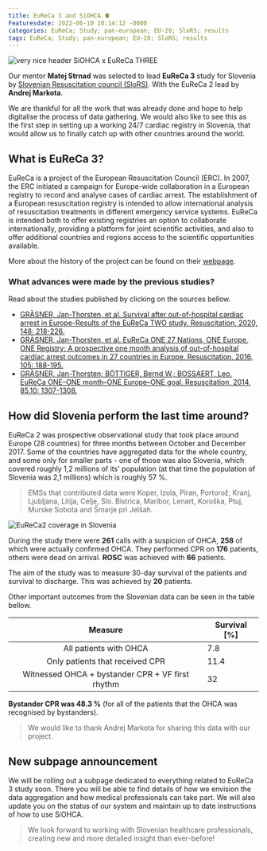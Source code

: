 ```yaml
---
title: EuReCa 3 and SiOHCA 🫀
Featuresdate: 2022-06-10 10:14:12 -0000
categories: EuReCa; Study; pan-european; EU-28; SloRS; results
tags: EuReCa; Study; pan-european; EU-28; SloRS; results
---
```


![very nice header SiOHCA x EuReCa THREE](https://siohca.um.si/assets/img/SiOHCAxEuReCa3_collab_header.jpg)

Our mentor **Matej Strnad** was selected to lead **EuReCa 3** study for Slovenia by [Slovenian Resuscitation council (SloRS)](http://slors.szum.si). With the EuReCa 2 lead by **Andrej Markota**.

We are thankful for all the work that was already done and hope to help digitalise the process of data gathering. We would also like to see this as the first step in setting up a working 24/7 cardiac registry in Slovenia, that would allow us to finally catch up with other countries around the world.

## What is EuReCa 3?
EuReCa is a project of the European Resuscitation Council (ERC). In 2007, the ERC initiated a campaign for Europe-wide collaboration in a European registry to record and analyse cases of cardiac arrest. The establishment of a European resuscitation registry is intended to allow international analysis of resuscitation treatments in different emergency service systems. EuReCa is intended both to offer existing registries an option to collaborate internationally, providing a platform for joint scientific activities, and also to offer additional countries and regions access to the scientific opportunities available.

More about the history of the project can be found on their [webpage](https://www.eureca-two.eu).

### What advances were made by the previous studies?
Read about the studies published by clicking on the sources bellow.

- [GRÄSNER, Jan-Thorsten, et al. Survival after out-of-hospital cardiac arrest in Europe-Results of the EuReCa TWO study. Resuscitation, 2020, 148: 218-226.](https://www.sciencedirect.com/science/article/pii/S0300957220300460)
- [GRÄSNER, Jan-Thorsten, et al. EuReCa ONE 27 Nations, ONE Europe, ONE Registry: A prospective one month analysis of out-of-hospital cardiac arrest outcomes in 27 countries in Europe. Resuscitation, 2016, 105: 188-195.](https://www.sciencedirect.com/science/article/pii/S0300957216300995)
- [GRÄSNER, Jan-Thorsten; BÖTTIGER, Bernd W.; BOSSAERT, Leo. EuReCa ONE–ONE month–ONE Europe–ONE goal. Resuscitation, 2014, 85.10: 1307-1308.](https://www.resuscitationjournal.com/article/S0300-9572(14)00684-4/abstract)

## How did Slovenia perform the last time around?
EuReCa 2 was prospective observational study that took place around Europe (28 countries) for three months between October and December 2017. Some of the countries have aggregated data for the whole country, and some only for smaller parts - one of those was also Slovenia, which covered roughly 1,2 millions of its' population (at that time the population of Slovenia was 2,1 millions) which is roughly 57 %.

> EMSs that contributed data were Koper, Izola, Piran, Portorož, Kranj, Ljubljana, Litija, Celje, Slo. Bistrica, Maribor, Lenart, Koroška, Ptuj, Murske Sobota and Šmarje pri Jelšah.

![EuReCa2 coverage in Slovenia](https://siohca.um.si/assets/img/eureca2_coverage.png)

During the study there were **261** calls with a suspicion of OHCA, **258** of which were actually confirmed OHCA. They performed CPR on **176** patients, others were dead on arrival. **ROSC** was achieved with **66** patients.

The aim of the study was to measure 30-day survival of the patients and survival to discharge. This was achieved by **20** patients.

Other important outcomes from the Slovenian data can be seen in the table bellow.

|                   **Measure**                   | **Survival [%]** |
|:-----------------------------------------------:|------------------|
| All patients with OHCA                          |        7.8       |
| Only patients that received CPR                 |       11.4       |
| Witnessed OHCA + bystander CPR + VF first rhythm |        32        |

**Bystander CPR was 48.3 %** (for all of the patients that the OHCA was recognised by bystanders).

> We would like to thank Andrej Markota for sharing this data with our project.

## New subpage announcement
We will be rolling out a subpage dedicated to everything related to EuReCa 3 study soon. There you will be able to find details of how we envision the data aggregation and how medical professionals can take part. We will also update you on the status of our system and maintain up to date instructions of how to use SiOHCA.

> We look forward to working with Slovenian healthcare professionals, creating new and more detailed insight than ever-before!
